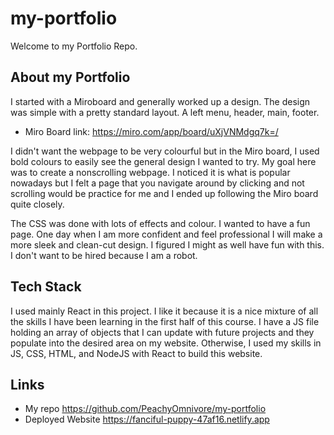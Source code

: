 # my-portfolio

Welcome to my Portfolio Repo.

## About my Portfolio

I started with a Miroboard and generally worked up a design. The design was simple with a pretty standard layout. A left menu, header, main, footer. 

- Miro Board link: https://miro.com/app/board/uXjVNMdgq7k=/

I didn't want the webpage to be very colourful but in the Miro board, I used bold colours to easily see the general design I wanted to try. My goal here was to create a nonscrolling webpage. I noticed it is what is popular nowadays but I felt a page that you navigate around by clicking and not scrolling would be practice for me and I ended up following the Miro board quite closely. 

The CSS was done with lots of effects and colour. I wanted to have a fun page. One day when I am more confident and feel professional I will make a more sleek and clean-cut design. I figured I might as well have fun with this. I don't want to be hired because I am a robot.

## Tech Stack

I used mainly React in this project. I like it because it is a nice mixture of all the skills I have been learning in the first half of this course. I have a JS file holding an array of objects that I can update with future projects and they populate into the desired area on my website. Otherwise, I used my skills in JS, CSS, HTML, and NodeJS with React to build this website. 

## Links

- My repo https://github.com/PeachyOmnivore/my-portfolio
- Deployed Website https://fanciful-puppy-47af16.netlify.app


